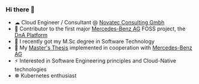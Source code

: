 ### Hi there 👋

- ☁ Cloud Engineer / Consultant @ [Novatec Consulting Gmbh](https://www.novatec-gmbh.de/en)
- 🔭 Contributor to the first major [Mercedes-Benz AG](https://github.com/mercedes-benz/) FOSS project, the [DnA Platform](https://github.com/mercedes-benz/DnA)
- 🌱 I recently got my M.Sc degree in Software Technology
- 👯 My [Master's Thesis](https://github.com/konsloiz/masters-thesis/blob/main/Thesis/Loizas_Masters_Thesis.pdf) implemented in cooperation with [Mercedes-Benz AG](https://github.com/mercedes-benz/) 
- ⚡ Interested in Software Engineering principles and Cloud-Native technologies
- ☸️ Kubernetes enthusiast

